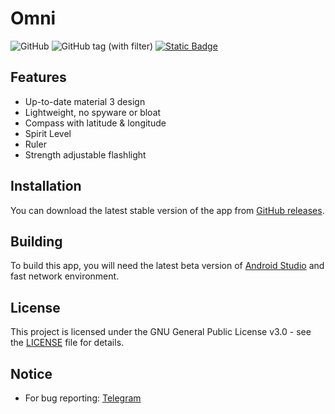 # Omni
![GitHub](https://img.shields.io/github/license/AkaneFoundation/Omni?style=flat-square&logoColor=white&labelColor=black&color=white)
![GitHub tag (with filter)](https://img.shields.io/github/v/tag/AkaneFoundation/Omni?style=flat-square&logoColor=white&labelColor=black&color=white)
[![Static Badge](https://img.shields.io/badge/Telegram-Content?style=flat-square&logo=telegram&logoColor=black&color=white)](https://t.me/AkaneDev)

## Features
- Up-to-date material 3 design
- Lightweight, no spyware or bloat
- Compass with latitude & longitude
- Spirit Level
- Ruler
- Strength adjustable flashlight

## Installation
You can download the latest stable version of the app from [GitHub releases](https://github.com/AkaneFoundation/Omni/releases/latest).

## Building
To build this app, you will need the latest beta version of [Android Studio](https://developer.android.com/studio) and fast network environment.

## License
This project is licensed under the GNU General Public License v3.0 - see the [LICENSE](https://github.com/AkaneFoundation/Omni/blob/master/LICENSE) file for details.

## Notice
- For bug reporting: [Telegram](https://t.me/AkaneDev)
